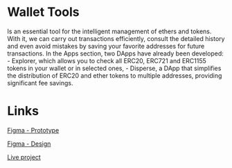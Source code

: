 # Wallet Tools

Is an essential tool for the intelligent management of ethers and tokens. With it, we can carry out transactions efficiently, consult the detailed history and even avoid mistakes by saving your favorite addresses for future transactions. In the Apps section, two DApps have already been developed: - Explorer, which allows you to check all ERC20, ERC721 and ERC1155 tokens in your wallet or in selected ones, - Disperse, a DApp that simplifies the distribution of ERC20 and ether tokens to multiple addresses, providing significant fee savings.

# Links

[Figma - Prototype](https://www.figma.com/proto/29ZxOVzGeMGBS13C5RTiYd/Wallet-Tools?page-id=0%3A1&type=design&node-id=205-194&viewport=1540%2C1214%2C0.47&t=rt3UQ6GvFqFVks9j-1&scaling=scale-down&starting-point-node-id=205%3A194)

[Figma - Design](https://www.figma.com/file/29ZxOVzGeMGBS13C5RTiYd/Wallet-Tools?type=design&node-id=0-1&mode=design)

[Live project](https://wallet-tools.vercel.app)

